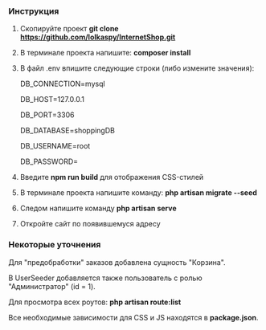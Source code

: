 ### Инструкция
1. Скопируйте проект **git clone https://github.com/lolkaspy/InternetShop.git**
2. В терминале проекта напишите: **composer install**
3. В файл .env впишите следующие строки (либо измените значения):

    DB_CONNECTION=mysql
       
    DB_HOST=127.0.0.1
      
    DB_PORT=3306
       
    DB_DATABASE=shoppingDB
       
    DB_USERNAME=root
      
    DB_PASSWORD=
4. Введите **npm run build** для отображения CSS-стилей
5. В терминале проекта напишите команду: **php artisan migrate --seed**
6. Следом напишите команду **php artisan serve**
7. Откройте сайт по появившемуся адресу

### Некоторые уточнения
Для "предобработки" заказов добавлена сущность "Корзина".

В UserSeeder добавляется также пользователь с ролью "Администратор" (id = 1).

Для просмотра всех роутов: **php artisan route:list**

Все необходимые зависимости для CSS и JS находятся в **package.json**.
